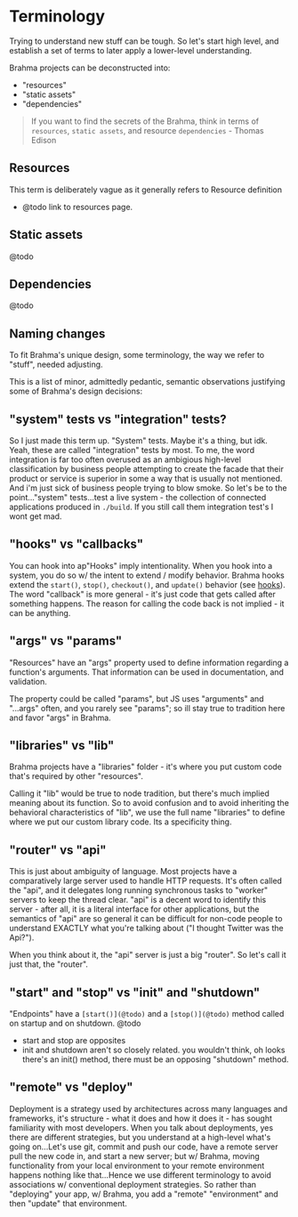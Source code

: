 # Terminology

Trying to understand new stuff can be tough. So let's start high level, and establish a set of
terms to later apply a lower-level understanding.

Brahma projects can be deconstructed into:
- "resources"
- "static assets"
- "dependencies"

> If you want to find the secrets of the Brahma, think in terms of `resources`, `static assets`, and resource `dependencies` - Thomas Edison

## Resources
This term is deliberately vague as it generally refers to
Resource definition
- @todo
link to resources page.

## Static assets
@todo

## Dependencies
@todo

## Naming changes

To fit Brahma's unique design, some terminology, the way we refer to "stuff", needed adjusting.

This is a list of minor, admittedly pedantic, semantic observations justifying some of Brahma's design decisions:

## "system" tests vs "integration" tests?
So I just made this term up. "System" tests. Maybe it's a thing, but idk.
Yeah, these are called "integration" tests by most. To me, the word integration is far too often overused as an ambigious high-level classification by business people attempting to create the facade that their product or service is superior in some a way that is usually not mentioned.
And i'm just sick of business people trying to blow smoke. So let's be to the point..."system" tests...test a live system - the collection of connected applications produced in `./build`. If you still call them integration test's I wont get mad.

## "hooks" vs "callbacks"
You can hook into ap"Hooks" imply intentionality. When you hook into a system, you do so w/ the intent to extend / modify behavior. Brahma hooks extend the `start()`, `stop()`, `checkout()`, and `update()` behavior (see [hooks](/docs/functionality/hooks)). The word "callback" is more general - it's just code that gets called after something happens. The reason for calling the code back is not implied - it can be anything.

## "args" vs "params"
"Resources" have an "args" property used to define information regarding a function's arguments. That information can be used in documentation, and validation.

The property could be called "params", but JS uses "arguments" and "...args" often, and you rarely see "params"; so ill stay true to tradition here and favor "args" in Brahma.

## "libraries" vs "lib"
Brahma projects have a "libraries" folder - it's where you put custom code that's required by other "resources".

Calling it "lib" would be true to node tradition, but there's much implied meaning about its function. So to avoid confusion and to avoid inheriting the behavioral characteristics of "lib", we use the full name "libraries" to define where we put our custom library code. Its a specificity thing.

## "router" vs "api"
This is just about ambiguity of language. Most projects have a comparatively large server used to handle HTTP requests. It's often called the "api", and it delegates long running synchronous tasks to "worker" servers to keep the thread clear. "api" is a decent word to identify this server - after all, it is a literal interface for other applications, but the semantics of "api" are so general it can be difficult for non-code people to understand EXACTLY what you're talking about ("I thought Twitter was the Api?").

When you think about it, the "api" server is just a big "router". So let's call it just that, the "router".

## "start" and "stop" vs "init" and "shutdown"
"Endpoints" have a `[start()](@todo)` and a `[stop()](@todo)` method called on startup and on shutdown.
@todo
- start and stop are opposites
- init and shutdown aren't so closely related. you wouldn't think, oh looks there's an init() method, there must be an opposing "shutdown" method.

## "remote" vs "deploy"
Deployment is a strategy used by architectures across many languages and frameworks,
it's structure - what it does and how it does it - has sought familiarity with most developers.
When you talk about deployments, yes there are different strategies, but you understand at a high-level what's going on...Let's use git, commit and push our code, have a remote server pull the new code in, and start a new server; but w/ Brahma, moving functionality from your local environment to your remote environment happens nothing like that...Hence we use different terminology to avoid associations w/ conventional deployment strategies. So rather than "deploying" your app, w/ Brahma, you add a "remote" "environment" and then "update" that environment.
